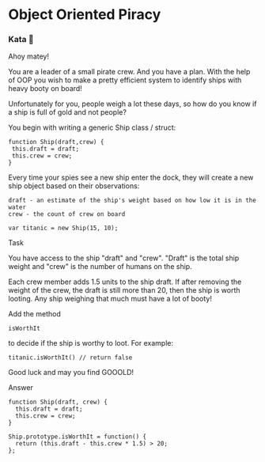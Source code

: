 # Object Oriented Piracy

### Kata 🥋

Ahoy matey!

You are a leader of a small pirate crew. And you have a plan. With the help of OOP you wish to make a pretty efficient system to identify ships with heavy booty on board!

Unfortunately for you, people weigh a lot these days, so how do you know if a ship is full of gold and not people?

You begin with writing a generic Ship class / struct:

    function Ship(draft,crew) {
     this.draft = draft;
     this.crew = crew;
    }

Every time your spies see a new ship enter the dock, they will create a new ship object based on their observations:

    draft - an estimate of the ship's weight based on how low it is in the water
    crew - the count of crew on board

    var titanic = new Ship(15, 10);

Task

You have access to the ship "draft" and "crew". "Draft" is the total ship weight and "crew" is the number of humans on the ship.

Each crew member adds 1.5 units to the ship draft. If after removing the weight of the crew, the draft is still more than 20, then the ship is worth looting. Any ship weighing that much must have a lot of booty!

Add the method

    isWorthIt

to decide if the ship is worthy to loot. For example:

    titanic.isWorthIt() // return false

Good luck and may you find GOOOLD!


Answer

    function Ship(draft, crew) {
      this.draft = draft;
      this.crew = crew;
    }

    Ship.prototype.isWorthIt = function() {
      return (this.draft - this.crew * 1.5) > 20;
    };



